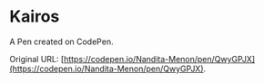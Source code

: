 # Kairos

A Pen created on CodePen.

Original URL: [https://codepen.io/Nandita-Menon/pen/QwyGPJX](https://codepen.io/Nandita-Menon/pen/QwyGPJX).

